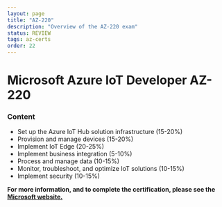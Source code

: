 ```yaml
---
layout: page
title: "AZ-220"
description: "Overview of the AZ-220 exam"
status: REVIEW
tags: az-certs
order: 22
---
```

# Microsoft Azure IoT Developer AZ-220

### Content

- Set up the Azure IoT Hub solution infrastructure (15-20%)
- Provision and manage devices (15-20%)
- Implement IoT Edge (20-25%)
- Implement business integration (5-10%)
- Process and manage data (10-15%)
- Monitor, troubleshoot, and optimize IoT solutions (10-15%)
- Implement security (10-15%)

**For more information, and to complete the certification, please see the [Microsoft website.][az-220]**

[az-220]: https://learn.microsoft.com/en-gb/credentials/certifications/exams/az-220/